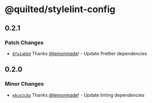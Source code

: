 # @quilted/stylelint-config

## 0.2.1

### Patch Changes

- [`8fa1a6bd`](https://github.com/lemonmade/quilt/commit/8fa1a6bd67d3112ae0054f6fff531889f762cd52) Thanks [@lemonmade](https://github.com/lemonmade)! - Update Prettier dependencies

## 0.2.0

### Minor Changes

- [`ebce2c8a`](https://github.com/lemonmade/quilt/commit/ebce2c8a91a97c1fc41911db3b2cce4b67122e1d) Thanks [@lemonmade](https://github.com/lemonmade)! - Update linting dependencies
